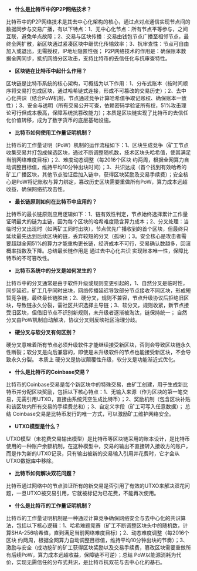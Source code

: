 - **什么是比特币中的P2P网络技术？**

比特币中的P2P网络技术是其去中心化架构的核心，通过点对点通信实现节点间的数据同步与交易广播，有以下特点：1、无中心化节点：所有节点平等参与，之间互联，避免单点故障；2、交易与区块传播：交易由钱包节点广播至相邻节点，最终全网扩散，新区块通过紧凑区块中继优化传输效率；3、抗审查性：节点可自由加入或退出，无需授权，IP地址隐匿性强；
P2P网络技术的作用是：确保账本数据全网同步，抵抗网络分区攻击，支持比特币的去信任化与抗审查特性。

- **区块链在比特币中起什么作用？**

区块链是比特币系统的核心架构，可概括为以下作用：1、分布式账本（按时间顺序将交易打包成区块，通过哈希链式连接，形成不可篡改的交易历史）；2、去中心化共识（结合PoW机制，节点通过竞争计算哈希值争取记账权、确保账本一致性）；3、安全与透明（所有交易公开可查，依赖密码学验证所有权，51%攻击理论可行但成本极高，保障系统抗篡改能力）；本质是区块链实现了比特币的去信任化价值转移，成为了数字货币的底层基础设施。

- **比特币如何使用工作量证明机制？**

比特币的工作量证明（PoW）机制的运作流程如下：1、区块生成竞争（矿工节点收集交易并打包成候选区块，通过不断调整随机数，技术区块头哈希值，使其满足当前网络难度目标）；2、难度动态调整（每2016个区块 约两周，根据全网算力自动调整目标值，维持平均10分钟出块时间）；3、共识达成（首个找到有效哈希的矿工广播区块，其他节点验证后加入链中，获得区块奖励及交易手续费）；安全核心是PoW将记账权与算力绑定，篡改历史区块需要重做所有PoW，算力成本远超收益，确保网络抗攻击性。

- **最长链原则如何在比特币中应用的？**

比特币的最长链原则应用逻辑如下：1、链有效性判定，节点始终选择累计工作量证明最大的链为主链，因为每个区块的哈希难度隐含算力成本；2、分叉处理：当临时分叉出现时（如两矿工同时出块），节点优先广播收到的首个区块，但最终只延续最先达到后续区块的链，丢弃较短的分叉（孤块）；3。安全核心是攻击者需要超越全网51%的算力才能重构更长链，经济成本不可行，交易确认数越多，回滚概率指数及下降。总结最长链作用是 通过去中心化共识 实现账本唯一性，保障比特币的不可篡改性。

- **比特币系统中的分叉是如何发生的？**

比特币中的分叉通常是由于软件升级或规则变更引起的，1、自然分叉是临时性，同步延迟，矿工几乎同时出块，网络传播延迟导致部分节点接收不同区块，形成短暂竞争链，最终最长链胜出；2、硬分叉，规则不兼容，节点升级协议后拒绝旧区块，导致链永久分裂，需社区共识选择主导链；3、软分叉，规则收紧，新节点接受旧区块，但借旧节点不识别新规则，未升级者逐渐被淘汰，链保持统一；  自然分叉由PoW机制自动解决，协议分叉则反映社区治理分歧。

- **硬分叉与软分叉有何区别？**

硬分叉意味着所有节点必须升级软件才能继续接受新区块，否则会导致区块链永久性断裂；软分叉是向后兼容的，即使是未升级软件的节点也能接受新区块，不会导致永久分裂。 本质上 硬分叉是协议颠覆性升级，软分叉是功能渐近式优化。

- **什么是比特币的Coinbase交易？**

比特币的Coinbase交易是每个新区块中的特殊交易，由矿工创建，用于生成新比特币并分配区块奖励，包括以下核心特点：1、无输入来源（作为区块的第一笔交易，无需引用UTXO，直接由系统凭空生成比特币）；2、奖励机制（包含区块补贴和该区块内所有交易的手续费总和）；3、自定义字段（矿工可写入任意数据）；
总结 Coinbase交易是比特币发行的唯一方式，可以激励矿工维护网络安全。

- **UTXO模型是什么？**

UTXO模型（未花费交易输出模型）是比特币等区块链采用的账本设计，是比特币使用的一种账户余额机制，在这种模型中，交易的输出不直接转入接收方的账户，而是作为新的UTXO记录，只有输出被新的交易输入引用并花费时，它才会从UTXO数据库中移除。

- **比特币如何解决双花问题？**
  
比特币通过网络中的节点验证所有的新交易是否引用了有效的UTXO来解决双花问题，一旦UTXO被交易引用，它就被标记为已花费，不能再次使用。

- **什么是比特币的工作量证明机制？**

比特币的工作量证明机制是一种通过计算竞争确保网络安全与去中心化的共识算法，包括以下核心逻辑：1、哈希难题竞赛（矿工不断调整区块头中的随机数，计算SHA-256哈希值，直到满足当前网络难度目标）；2、动态难度调整（每2016个区块 约两周，根据全网算力自动调整目标值，维持平均10分钟出块的节奏）；3、激励与安全（成功挖矿的矿工获得区块奖励以及交易手续费，篡改区块需要重做所有后续PoW，算力成本远超收益，保障链不可逆）；总结 PoW以能源消耗为代价，实现无需信任的分布式共识，是比特币抗双花与去中心化的基石。








